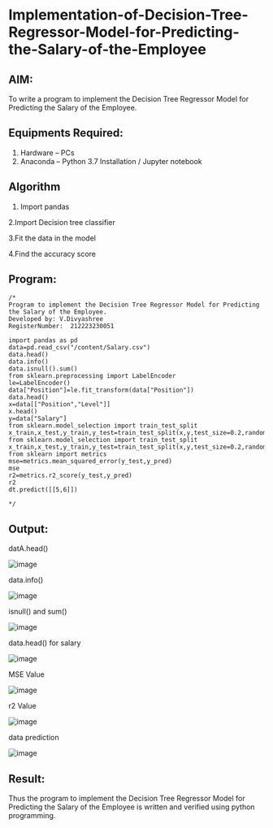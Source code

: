 # Implementation-of-Decision-Tree-Regressor-Model-for-Predicting-the-Salary-of-the-Employee

## AIM:
To write a program to implement the Decision Tree Regressor Model for Predicting the Salary of the Employee.

## Equipments Required:
1. Hardware – PCs
2. Anaconda – Python 3.7 Installation / Jupyter notebook

## Algorithm
1. Import pandas

2.Import Decision tree classifier

3.Fit the data in the model

4.Find the accuracy score 

## Program:
```
/*
Program to implement the Decision Tree Regressor Model for Predicting the Salary of the Employee.
Developed by: V.Divyashree
RegisterNumber:  212223230051

import pandas as pd
data=pd.read_csv("/content/Salary.csv")
data.head()
data.info()
data.isnull().sum()
from sklearn.preprocessing import LabelEncoder
le=LabelEncoder()
data["Position"]=le.fit_transform(data["Position"])
data.head()
x=data[["Position","Level"]]
x.head()
y=data["Salary"]
from sklearn.model_selection import train_test_split
x_train,x_test,y_train,y_test=train_test_split(x,y,test_size=0.2,random_state=2)
from sklearn.model_selection import train_test_split
x_train,x_test,y_train,y_test=train_test_split(x,y,test_size=0.2,random_state=2)
from sklearn import metrics
mse=metrics.mean_squared_error(y_test,y_pred) 
mse
r2=metrics.r2_score(y_test,y_pred)
r2
dt.predict([[5,6]])

*/
```

## Output:
datA.head()

![image](https://github.com/AkilaMohan/Implementation-of-Decision-Tree-Regressor-Model-for-Predicting-the-Salary-of-the-Employee/assets/82276099/38093677-b2e8-4ed2-9627-a219918e67de)

data.info()

![image](https://github.com/AkilaMohan/Implementation-of-Decision-Tree-Regressor-Model-for-Predicting-the-Salary-of-the-Employee/assets/82276099/060cbe24-d1e1-4374-8724-34ab032ba9b6)

isnull() and sum()

![image](https://github.com/AkilaMohan/Implementation-of-Decision-Tree-Regressor-Model-for-Predicting-the-Salary-of-the-Employee/assets/82276099/d382ab18-2eb6-4679-a865-4857793a2362)

data.head() for salary

![image](https://github.com/AkilaMohan/Implementation-of-Decision-Tree-Regressor-Model-for-Predicting-the-Salary-of-the-Employee/assets/82276099/9d272413-43a0-46da-b65d-79a01c9708ed)

MSE Value

![image](https://github.com/AkilaMohan/Implementation-of-Decision-Tree-Regressor-Model-for-Predicting-the-Salary-of-the-Employee/assets/82276099/42ccb004-241f-4342-86b8-90b764e30a73)

r2 Value

![image](https://github.com/AkilaMohan/Implementation-of-Decision-Tree-Regressor-Model-for-Predicting-the-Salary-of-the-Employee/assets/82276099/7852de0f-3bc1-4503-8faf-3c88ab338d02)

data prediction

![image](https://github.com/AkilaMohan/Implementation-of-Decision-Tree-Regressor-Model-for-Predicting-the-Salary-of-the-Employee/assets/82276099/103e650f-1abf-40e1-b329-952b791ab91f)


## Result:
Thus the program to implement the Decision Tree Regressor Model for Predicting the Salary of the Employee is written and verified using python programming.
